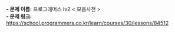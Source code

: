 **- 문제 이름:** 프로그래머스 lv2 < 모음사전 >  
**- 문제 링크:** https://school.programmers.co.kr/learn/courses/30/lessons/84512

